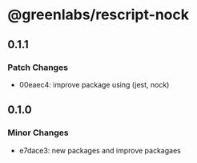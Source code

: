 # @greenlabs/rescript-nock

## 0.1.1

### Patch Changes

- 00eaec4: improve package using (jest, nock)

## 0.1.0

### Minor Changes

- e7dace3: new packages and improve packagaes
